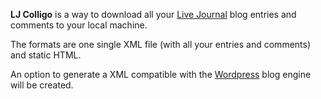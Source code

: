 **LJ Colligo** is a way to download all your [Live Journal](http://www.livejournal.com/) blog entries and comments to your local machine.

The formats are one single XML file (with all your entries and comments) and static HTML.

An option to generate a XML compatible with the [Wordpress](http://wordpress.org/) blog engine will be created.